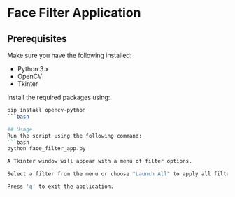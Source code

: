# Face Filter Application

## Prerequisites

Make sure you have the following installed:

- Python 3.x
- OpenCV
- Tkinter

Install the required packages using:

```bash
pip install opencv-python
```bash

## Usage
Run the script using the following command:
```bash
python face_filter_app.py

A Tkinter window will appear with a menu of filter options.

Select a filter from the menu or choose "Launch All" to apply all filters simultaneously.

Press 'q' to exit the application.
